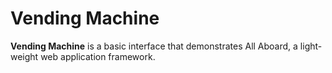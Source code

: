 # Vending Machine

__Vending Machine__ is a basic interface that demonstrates All Aboard, a light-weight web application framework.
